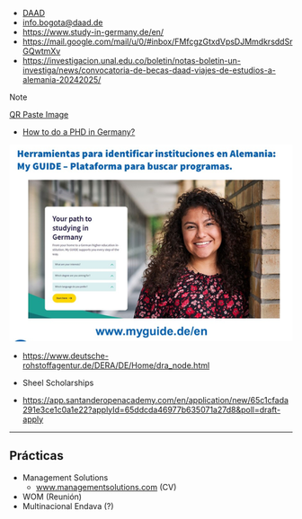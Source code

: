 



- [DAAD](https://www2.daad.de/deutschland/stipendium/datenbank/en/21148-scholarship-database/)
- info.bogota@daad.de
- https://www.study-in-germany.de/en/
- https://mail.google.com/mail/u/0/#inbox/FMfcgzGtxdVpsDJMmdkrsddSrGQwtmXv
- https://investigacion.unal.edu.co/boletin/notas-boletin-un-investiga/news/convocatoria-de-becas-daad-viajes-de-estudios-a-alemania-20242025/

>[!Note]
>[QR Paste Image](https://qr-code-scanner.net/#paste)

- [How to do a PHD in Germany?](https://moodle.daad.de/phd/)

![](attachments/Pasted%20image%2020231017170333.png)

- https://www.deutsche-rohstoffagentur.de/DERA/DE/Home/dra_node.html


- Sheel Scholarships
- https://app.santanderopenacademy.com/en/application/new/65c1cfada291e3ce1c0a1e22?applyId=65ddcda46977b635071a27d8&poll=draft-apply


---


## Prácticas

- Management Solutions
	- www.managementsolutions.com (CV)
- WOM (Reunión)
- Multinacional Endava (?)

